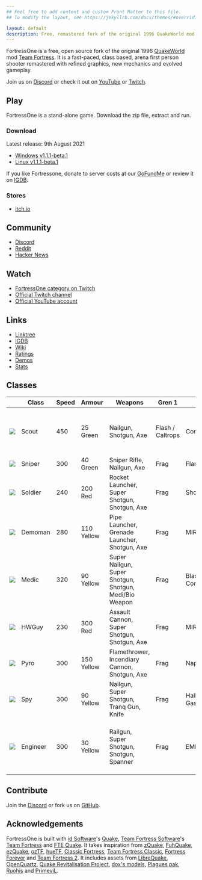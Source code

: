 ```yaml
---
## Feel free to add content and custom Front Matter to this file.
## To modify the layout, see https://jekyllrb.com/docs/themes/#overriding-theme-defaults

layout: default
description: Free, remastered fork of the original 1996 QuakeWorld mod Team Fortress
---
```


FortressOne is a free, open source fork of the original 1996 [QuakeWorld][] mod
[Team Fortress][]. It is a fast-paced, class based, arena first person shooter
remastered with refined graphics, new mechanics and evolved gameplay.

Join us on [Discord][] or check it out on [YouTube][] or [Twitch][].


## Play

FortressOne is a stand-alone game. Download the zip file, extract and run.


### Download

Latest release: 9th August 2021

- [Windows v1.1.1-beta.1](https://github.com/FortressOne/fte-config/releases/download/1.1.1-beta.1/fortressone-fte-windows-1.1.1-beta.1-portable.zip)
- [Linux v1.1.1-beta.1](https://github.com/FortressOne/fte-config/releases/download/1.1.1-beta.1/fortressone-fte-linux-1.1.1-beta.1-portable.zip)

If you like Fortressone, donate to server costs at our [GoFundMe][] or review it on [IGDB][].


### Stores

- [itch.io](https://drzel.itch.io/fortressone)


## Community

- [Discord](https://discord.fortressone.org)
- [Reddit](https://www.reddit.com/r/FortressOne)
- [Hacker News](https://news.ycombinator.com/item?id=22777321)


## Watch

- [FortressOne category on Twitch](https://www.twitch.tv/directory/game/FortressOne)
- [Official Twitch channel](https://www.twitch.tv/fortressone)
- [Official YouTube account](https://www.youtube.com/channel/UCgYzKaEyTNoVfRLwlpfKzFQ)


## Links

- [Linktree][]
- [IGDB][]
- [Wiki](https://github.com/FortressOne/fortressone.github.io/wiki)
- [Ratings](https://ratings.fortressone.org)
- [Demos](https://demos.fortressone.org)
- [Stats](http://fortressone-stats.s3-website-ap-southeast-2.amazonaws.com/)


## Classes

<div data-nosnippet>
	<table>
		<thead>
			<tr>
				<th></th>
				<th>Class</th>
				<th>Speed</th>
				<th>Armour</th>
				<th>Weapons</th>
				<th>Gren 1</th>
				<th>Gren 2</th>
				<th>Special</th>
			</tr>
		</thead>
		<tbody>
			<tr>
				<td><img src="https://raw.githubusercontent.com/FortressOne/qwtf-discord-bot/master/emoji/blue_scout.png" /></td>
				<td>Scout</td>
				<td>450</td>
				<td>25 Green</td>
				<td>Nailgun, Shotgun, Axe</td>
				<td>Flash / Caltrops</td>
				<td>Concussion</td>
				<td>Dash, Scanner, Undisguise enemy, Disarm Detpack</td>
			</tr>
			<tr>
				<td><img src="https://raw.githubusercontent.com/FortressOne/qwtf-discord-bot/master/emoji/blue_sniper.png" /></td>
				<td>Sniper</td>
				<td>300</td>
				<td>40 Green</td>
				<td>Sniper Rifle, Nailgun, Axe</td>
				<td>Frag</td>
				<td>Flare</td>
				<td>Zoom</td>
			</tr>
			<tr>
				<td><img src="https://raw.githubusercontent.com/FortressOne/qwtf-discord-bot/master/emoji/blue_soldier.png" /></td>
				<td>Soldier</td>
				<td>240</td>
				<td>200 Red</td>
				<td>Rocket Launcher, Super Shotgun, Shotgun, Axe</td>
				<td>Frag</td>
				<td>Shock / Nail</td>
				<td>None</td>
			</tr>
			<tr>
				<td><img src="https://raw.githubusercontent.com/FortressOne/qwtf-discord-bot/master/emoji/blue_demoman.png" /></td>
				<td>Demoman</td>
				<td>280</td>
				<td>110 Yellow</td>
				<td>Pipe Launcher, Grenade Launcher, Shotgun, Axe</td>
				<td>Frag</td>
				<td>MIRV</td>
				<td>Detpipe, Detpack</td>
			</tr>
			<tr>
				<td><img src="https://raw.githubusercontent.com/FortressOne/qwtf-discord-bot/master/emoji/blue_medic.png" /></td>
				<td>Medic</td>
				<td>320</td>
				<td>90 Yellow</td>
				<td>Super Nailgun, Super Shotgun, Shotgun, Medi/Bio Weapon</td>
				<td>Frag</td>
				<td>Blast / Concussion</td>
				<td>Healing Aura, Concussion Immunity</td>
			</tr>
			<tr>
				<td><img src="https://raw.githubusercontent.com/FortressOne/qwtf-discord-bot/master/emoji/blue_hwguy.png" /></td>
				<td>HWGuy</td>
				<td>230</td>
				<td>300 Red</td>
				<td>Assault Cannon, Super Shotgun, Shotgun, Axe</td>
				<td>Frag</td>
				<td>MIRV</td>
				<td>Cannon Lock, Extra Mass</td>
			</tr>
			<tr>
				<td><img src="https://raw.githubusercontent.com/FortressOne/qwtf-discord-bot/master/emoji/blue_pyro.png" /></td>
				<td>Pyro</td>
				<td>300</td>
				<td>150 Yellow</td>
				<td>Flamethrower, Incendiary Cannon, Shotgun, Axe</td>
				<td>Frag</td>
				<td>Napalm</td>
				<td>Airblast</td>
			</tr>
			<tr>
				<td><img src="https://raw.githubusercontent.com/FortressOne/qwtf-discord-bot/master/emoji/blue_spy.png" /></td>
				<td>Spy</td>
				<td>300</td>
				<td>90 Yellow</td>
				<td>Nailgun, Super Shotgun, Tranq Gun, Knife</td>
				<td>Frag</td>
				<td>Hallucinogenic Gas</td>
				<td>Disguise, Feign, Undisguise enemy</td>
			</tr>
			<tr>
				<td><img src="https://raw.githubusercontent.com/FortressOne/qwtf-discord-bot/master/emoji/blue_engineer.png" /></td>
				<td>Engineer</td>
				<td>300</td>
				<td>30 Yellow</td>
				<td>Railgun, Super Shotgun, Shotgun, Spanner</td>
				<td>Frag</td>
				<td>EMP</td>
				<td>Build Sentry Gun, Build Dispenser, Dismantle Enemy Buildings</td>
			</tr>
		</tbody>
	</table>
</div>


## Contribute

Join the [Discord][] or fork us on [GitHub][].


## Acknowledgements

FortressOne is built with [id Software][]'s [Quake][], [Team Fortress
Software][]'s [Team Fortress][] and [FTE Quake][]. It takes inspiration from
[zQuake][], [FuhQuake][], [ezQuake][], [ozTF][], [hueTF][], [Classic
Fortress][], [Team Fortress Classic][], [Fortress Forever][] and [Team Fortress
2][]. It includes assets from [LibreQuake][], [OpenQuartz][], [Quake
Revitalisation Project][], [dox's models][], [Plagues pak][], [Ruohis][] and
[PrimeviL][].


[Classic Fortress]:                  http://classicfortress.net/
[Discord]:                           https://discord.fortressone.org
[FTE Quake]:                         https://fte.triptohell.info/
[Fortress Forever]:                  http://www.fortress-forever.com/
[FortressOne Discord]:               https://discord.fortressone.org
[FortressOne Server for Linux]:      https://github.com/FortressOne/linux-server-installer/releases/latest
[FortressOne for Linux installer]:   https://github.com/FortressOne/linux-installer/releases/latest
[FortressOne for Windows installer]: https://github.com/FortressOne/windows-installer/releases/latest
[FortressOne mod]:                   https://github.com/FortressOne/server-qwprogs
[FuhQuake]:                          https://web.archive.org/web/20060820054509/http://www.fuhquake.net/
[GitHub]:                            https://github.com/FortressOne
[GoFundME]:                          https://www.gofundme.com/f/fortressone-expenses-2021-and-2022
[hueTF]:                             https://github.com/gmtandi/huetf
[IGDB]:                              https://www.igdb.com/games/fortressone
[LibreQuake]:                        https://github.com/MissLav/LibreQuake
[Linktree]:                          https://linktr.ee/fortressone
[Lutris]:                            https://lutris.net/games/fortressone/
[MegaTF]:                            https://github.com/alissa0/MegaTFCE
[OpenQuartz]:                        http://openquartz.sourceforge.net/index.html
[Plagues pak]:                       http://members.optusnet.com.au/~plaguespak/
[PrimeviL]:                          https://gfx.quakeworld.nu/user/148/primevil/
[QWTF NA Discord]:                   http://discord.megateamfortress.com
[QWTF.RU Discord]:                   https://discord.gg/FVuG7br
[Quadclub Brasil Discord]:           https://discord.gg/Ew3NY2Z
[Quake Revitalisation Project]:      https://qrp.quakeone.com/
[QuakeWorld]:                        https://www.idsoftware.com/en-gb##section-games
[Quake]:                             https://bethesda.net/en/game/quake
[Ruohis]:                            https://web.archive.org/web/20131029220657/http://ruohis.com/home.htm
[TF2003]:                            https://github.com/angeld29/TF2003-qvm
[Team Fortress 2]:                   https://www.teamfortress.com/
[Team Fortress Classic]:             https://store.steampowered.com/app/20/Team_Fortress_Classic/
[Team Fortress]:                     https://web.archive.org/web/20131005123834/http://www.planetfortress.com/teamfortress/
[Team Fortress Software]:            https://web.archive.org/web/20000815110841/http://www.teamfortress.com/
[Twitch]:                            https://www.twitch.tv/directory/game/FortressOne
[YouTube]:                           https://www.youtube.com/channel/UCgYzKaEyTNoVfRLwlpfKzFQ
[dox's models]:                      https://www.quaddicted.com/webarchive/www.planetfortress.com/tfdone_easy/dox/index.html
[ezQuake]:                           https://ezquake.github.io/
[ezQuake]:                           https://www.ezquake.com/
[hueTF]:                             https://github.com/gmtandi/huetf
[id Software]:                       https://www.idsoftware.com
[itch.io]:                           https://drzel.itch.io/fortressone
[ozTF]:                              https://web.archive.org/web/20050627020628/http://ap.qgl.org/mercury/
[raise an issue]:                    https://github.com/FortressOne/linux-installer/issues/new
[zQuake]:                            https://web.archive.org/web/20120210172357/http://zquake.frag.ru/eng/news/index.shtml
